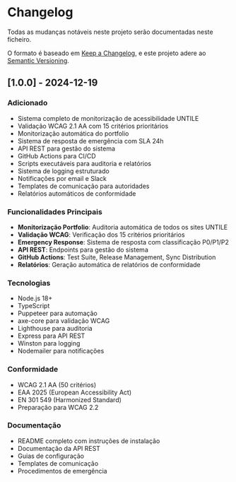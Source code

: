 # Changelog

Todas as mudanças notáveis neste projeto serão documentadas neste ficheiro.

O formato é baseado em [Keep a Changelog](https://keepachangelog.com/pt-BR/1.0.0/),
e este projeto adere ao [Semantic Versioning](https://semver.org/lang/pt-BR/).

## [1.0.0] - 2024-12-19

### Adicionado
- Sistema completo de monitorização de acessibilidade UNTILE
- Validação WCAG 2.1 AA com 15 critérios prioritários
- Monitorização automática do portfolio
- Sistema de resposta de emergência com SLA 24h
- API REST para gestão do sistema
- GitHub Actions para CI/CD
- Scripts executáveis para auditoria e relatórios
- Sistema de logging estruturado
- Notificações por email e Slack
- Templates de comunicação para autoridades
- Relatórios automáticos de conformidade

### Funcionalidades Principais
- **Monitorização Portfolio**: Auditoria automática de todos os sites UNTILE
- **Validação WCAG**: Verificação dos 15 critérios prioritários
- **Emergency Response**: Sistema de resposta com classificação P0/P1/P2
- **API REST**: Endpoints para gestão do sistema
- **GitHub Actions**: Test Suite, Release Management, Sync Distribution
- **Relatórios**: Geração automática de relatórios de conformidade

### Tecnologias
- Node.js 18+
- TypeScript
- Puppeteer para automação
- axe-core para validação WCAG
- Lighthouse para auditoria
- Express para API REST
- Winston para logging
- Nodemailer para notificações

### Conformidade
- WCAG 2.1 AA (50 critérios)
- EAA 2025 (European Accessibility Act)
- EN 301 549 (Harmonized Standard)
- Preparação para WCAG 2.2

### Documentação
- README completo com instruções de instalação
- Documentação da API REST
- Guias de configuração
- Templates de comunicação
- Procedimentos de emergência 